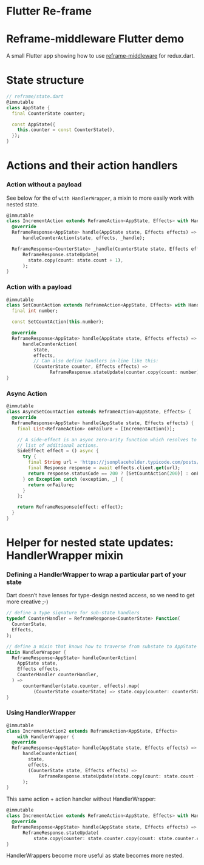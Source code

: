 # Flutter Re-frame

# Reframe-middleware Flutter demo

A small Flutter app showing how to use [reframe-middleware](https://github.com/pianostringquartet/reframe-middleware) for redux.dart.

# State structure
```dart
// reframe/state.dart
@immutable
class AppState {
  final CounterState counter;

  const AppState({
    this.counter = const CounterState(),
  });
}
```

# Actions and their action handlers
### Action without a payload

See below for the of `with HandlerWrapper`, a mixin to more easily work with nested state. 

```dart
@immutable
class IncrementAction extends ReframeAction<AppState, Effects> with HandlerWrapper {
  @override
  ReframeResponse<AppState> handle(AppState state, Effects effects) =>
      handleCounterAction(state, effects, _handle);

  ReframeResponse<CounterState> _handle(CounterState state, Effects effects) =>
      ReframeResponse.stateUpdate(
        state.copy(count: state.count + 1),
      );
}
```

### Action with a payload 

```dart
@immutable
class SetCountAction extends ReframeAction<AppState, Effects> with HandlerWrapper {
  final int number;

  const SetCountAction(this.number);

  @override
  ReframeResponse<AppState> handle(AppState state, Effects effects) =>
      handleCounterAction(
          state,
          effects,
          // Can also define handlers in-line like this:
          (CounterState counter, Effects effects) => 
				ReframeResponse.stateUpdate(counter.copy(count: number)));
}
```


### Async Action

```dart
@immutable
class AsyncSetCountAction extends ReframeAction<AppState, Effects> {
  @override
  ReframeResponse<AppState> handle(AppState state, Effects effects) {
    final List<ReframeAction> onFailure = [IncrementAction()];

    // A side-effect is an async zero-arity function which resolves to a
    // list of additional actions.
    SideEffect effect = () async {
      try {
        final String url = 'https://jsonplaceholder.typicode.com/posts/1';
        final Response response = await effects.client.get(url);
        return response.statusCode == 200 ? [SetCountAction(200)] : onFailure;
      } on Exception catch (exception, _) {
        return onFailure;
      }
    };

    return ReframeResponse(effect: effect);
  }
}
```


# Helper for nested state updates: HandlerWrapper mixin
### Defining a HandlerWrapper to wrap a particular part of your state

Dart doesn’t have lenses for type-design nested access, so we need to get more creative ;-)

```dart
// define a type signature for sub-state handlers
typedef CounterHandler = ReframeResponse<CounterState> Function(
  CounterState,
  Effects,
);

// define a mixin that knows how to traverse from substate to AppState (fullstate)
mixin HandlerWrapper {
  ReframeResponse<AppState> handleCounterAction(
    AppState state,
    Effects effects,
    CounterHandler counterHandler,
  ) =>
      counterHandler(state.counter, effects).map(
          (CounterState counterState) => state.copy(counter: counterState));
}
```


### Using HandlerWrapper

```dart
@immutable
class IncrementAction2 extends ReframeAction<AppState, Effects>
    with HandlerWrapper {
  @override
  ReframeResponse<AppState> handle(AppState state, Effects effects) =>
      handleCounterAction(
        state,
        effects,
        (CounterState state, Effects effects) =>
            ReframeResponse.stateUpdate(state.copy(count: state.count + 1)),
      );
}
```

This same action + action handler without HandlerWrapper:

```dart
@immutable
class IncrementAction extends ReframeAction<AppState, Effects> with HandlerWrapper {
  @override
  ReframeResponse<AppState> handle(AppState state, Effects effects) =>
      ReframeResponse.stateUpdate(
          state.copy(counter: state.counter.copy(count: state.counter.count + 1)));
}
```

HandlerWrappers become more useful as state becomes more nested. 
